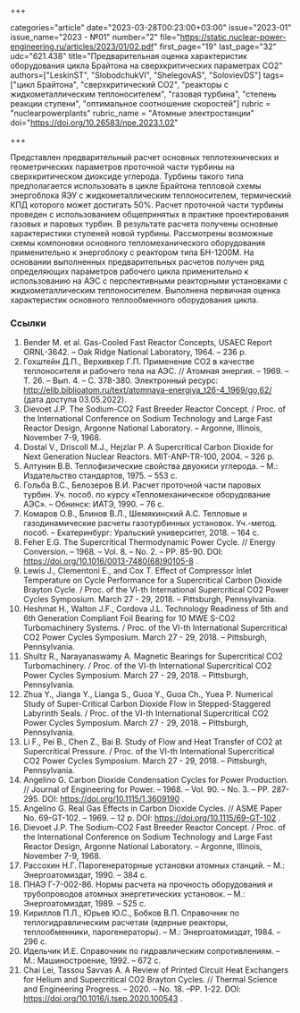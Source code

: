 +++

categories="article"
date="2023-03-28T00:23:00+03:00"
issue="2023-01"
issue_name="2023 - №01"
number="2"
file="https://static.nuclear-power-engineering.ru/articles/2023/01/02.pdf"
first_page="19"
last_page="32"
udc="621.438"
title="Предварительная оценка характеристик оборудования цикла Брайтона на сверхкритических параметрах СО2"
authors=["LeskinST", "SlobodchukVI", "ShelegovAS", "SolovievDS"]
tags=["цикл Брайтона", "сверхкритический CO2", "реакторы с жидкометаллическим теплоносителем", "газовая турбина", "степень реакции ступени", "оптимальное соотношение скоростей"]
rubric = "nuclearpowerplants"
rubric_name = "Атомные электростанции"
doi="https://doi.org/10.26583/npe.2023.1.02"

+++

Представлен предварительный расчет основных теплотехнических и геометрических параметров проточной части турбины на сверхкритическом диоксиде углерода. Турбины такого типа предполагается использовать в цикле Брайтона тепловой схемы энергоблока ЯЭУ с жидкометаллическим теплоносителем, термический КПД которого может достигать 50%. Расчет проточной части турбины проведен с использованием общепринятых в практике проектирования газовых и паровых турбин. В результате расчета получены основные характеристики ступеней новой турбины. Рассмотрены возможные схемы компоновки основного тепломеханического оборудования применительно к энергоблоку с реактором типа БН-1200М. На основании выполненных предварительных расчетов получен ряд определяющих параметров рабочего цикла применительно к использованию на АЭС с перспективными реакторными установками с жидкометаллическим теплоносителем. Выполнена первичная оценка характеристик основного теплообменного оборудования цикла.

### Ссылки

1. Bender M. et al. Gas-Cooled Fast Reactor Concepts, USAEC Report ORNL-3642. – Oak Ridge National Laboratory, 1964. – 236 p.
2. Гохштейн Д.П., Верхивкер Г.П. Применение СО2 в качестве теплоносителя и рабочего тела на АЭС. // Атомная энергия. – 1969. – Т. 26. – Вып. 4. – С. 378-380. Электронный ресурс: http://elib.biblioatom.ru/text/atomnaya-energiya_t26-4_1969/go,62/ (дата доступа 03.05.2022).
3. Dievoеt J.P. The Sodium-CO2  Fast Breeder Reactor Concept. / Proc. of the International Conference on Sodium Technology and Large Fast Reactor Design, Argonne National Laboratory. – Argonne, Illinois, November 7-9, 1968.
4. Dostal V., Driscoll M.J., Hejzlar P. A Supercritical Carbon Dioxide for Next Generation Nuclear Reactors. MIT-ANP-TR-100, 2004. – 326 p.
5. Алтунин В.В. Теплофизические свойства двуокиси углерода. – М.: Издательство стандартов, 1975. – 553 с.
6. Гольба В.С., Белозеров В.И. Расчет проточной части паровых турбин. Уч. пособ. по курсу «Тепломеханическое оборудование АЭС». – Обнинск: ИАТЭ, 1990. – 76 с.
7. Комаров О.В., Блинов В.Л., Шемякинский А.С. Тепловые и газодинамические расчеты газотурбинных установок. Уч.-метод. пособ. – Екатеринбург: Уральский университет, 2018. – 164 с.
8. Feher E.G. The Supercritical Thermodynamic Power Cycle. // Energy Conversion. – 1968. – Vol. 8. – No. 2. – PP. 85-90. DOI: https://doi.org/10.1016/0013-7480(68)90105-8 .
9. Lewis J., Clementoni E., and Cox T. Effect of Compressor Inlet Temperature on Cycle Performance for a Supercritical Carbon Dioxide Brayton Cycle. / Proc. of the VI-th International Supercritical CO2  Power Cycles Symposium. March 27 - 29, 2018. – Pittsburgh, Pennsylvania.
10. Heshmat H., Walton J.F., Cordova J.L. Technology Readiness of 5th and 6th Generation Compliant Foil Bearing for 10 MWE S-CO2 Turbomachinery Systems. / Proc. of the VI-th International Supercritical CO2 Power Cycles Symposium. March 27 - 29, 2018. – Pittsburgh, Pennsylvania.
11. Shultz R., Narayanaswamy A. Magnetic Bearings for Supercritical CO2 Turbomachinery. / Proc. of the VI-th International Supercritical CO2  Power Cycles Symposium. March 27 - 29, 2018. – Pittsburgh, Pennsylvania.
12. Zhua Y., Jianga Y., Lianga S., Guoa Y., Guoa Ch., Yuea P. Numerical Study of Super-Critical Carbon Dioxide Flow in Stepped-Staggered Labyrinth Seals. / Proc. of the VI-th International Supercritical CO2  Power Cycles Symposium. March 27 - 29, 2018. – Pittsburgh, Pennsylvania.
13. Li F., Pei B., Chen Z., Bai B. Study of Flow and Heat Transfer of CO2  at Supercritical Pressure. / Proc. of the VI-th International Supercritical CO2  Power Cycles Symposium. March 27 - 29, 2018. – Pittsburgh, Pennsylvania.
14. Angelino G. Carbon Dioxide Condensation Cycles for Power Production. // Journal of Engineering for Power. – 1968. – Vol. 90. – No. 3. – PP. 287-295. DOI: https://doi.org/10.1115/1.3609190 .
15. Angelino G. Real Gas Effects in Carbon Dioxide Cycles. // ASME Paper No. 69-GT-102. – 1969. – 12 p. DOI: https://doi.org/10.1115/69-GT-102 .
16. Dievoеt J.P. The Sodium-CO2  Fast Breeder Reactor Concept. / Proc. of the International Conference on Sodium Technology and Large Fast Reactor Design, Argonne National Laboratory. – Argonne, Illinois, November 7-9, 1968.
17. Рассохин Н.Г. Парогенераторные установки атомных станций. – М.: Энергоатомиздат, 1990. – 384 с.
18. ПНАЭ Г-7-002-86. Нормы расчета на прочность оборудования и трубопроводов атомных энергетических установок. – М.: Энергоатомиздат, 1989. – 525 с.
19. Кириллов П.Л., Юрьев Ю.С., Бобков В.П. Справочник по теплогидравлическим расчетам (ядерные реакторы, теплообменники, парогенераторы). – М.: Энергоатомиздат, 1984. – 296 с.
20. Идельчик И.Е. Справочник по гидравлическим сопротивлениям. – М.: Машиностроение, 1992. – 672 с.
21. Chai Lei, Tassou Savvas A. A Review of Printed Circuit Heat Exchangers for Helium and Supercritical CO2 Brayton Cycles. // Thermal Science and Engineering Progress. – 2020. – No. 18. –PP. 1-22. DOI: https://doi.org/10.1016/j.tsep.2020.100543 .